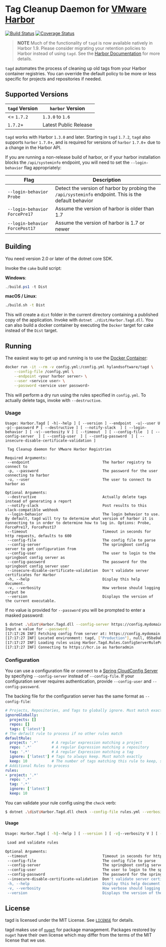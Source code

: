 # Tag Cleanup Daemon for [VMware Harbor](https://github.com/vmware/harbor)

[![Build Status](https://travis-ci.org/HylandSoftware/Harbor.Tagd.svg?branch=master)](https://travis-ci.org/HylandSoftware/Harbor.Tagd) [![Coverage Status](https://coveralls.io/repos/github/HylandSoftware/Harbor.Tagd/badge.svg?branch=master)](https://coveralls.io/github/HylandSoftware/Harbor.Tagd?branch=master)

> **NOTE** Much of the functionality of `tagd` is now available natively in
> Harbor 1.9. Please consider migrating your retention policies to Harbor
> instead of using `tagd`. See the [Harbor Documentation](https://github.com/goharbor/harbor/blob/master/docs/user_guide.md#tag-retention-rules)
> for more details.

`tagd` automates the process of cleaning up old tags from your Harbor container
registries. You can override the default policy to be more or less specific for
projects and repositories if needed.

## Supported Versions

| `tagd` Version | `harbor` Version |
| -------------- | ---------------- |
| <= `1.7.2`     | `1.3.0` to `1.6` |
| `1.7.2`+       | Latest Public Release |

`tagd` works with Harbor `1.3.0` and later. Starting in `tagd` `1.7.2`,
`tagd` also supports `harbor` `1.7.0`+, and is required for versions of
`harbor` `1.7.0`+ due to a change in the Harbor API.

If you are running a non-release build of harbor, or if your harbor
installation blocks the `/api/systeminfo` endpoint, you will need to
set the `--login-behavior` flag appropriately:

| Flag | Description |
| --- | --- |
| `--login-behavior Probe` | Detect the version of harbor by probing the `/api/systeminfo` endpoint. This is the default behavior |
| `--login-behavior ForcePre17` | Assume the version of harbor is older than 1.7 |
| `--login-behavior ForcePost17` | Assume the version of harbor is 1.7 or newer |

## Building

You need version 2.0 or later of the dotnet core SDK.

Invoke the `cake` build script:

**Windows**:

```powershell
./build.ps1 -t Dist
```

**macOS / Linux**:

```bash
./build.sh -t Dist
```

This will create a `dist` folder in the current directory containing a published
copy of the application. Invoke with `dotnet ./dist/Harbor.Tagd.dll`. You can
also build a docker container by executing the `Docker` target for cake instead
of the `Dist` target.

## Running

The easiest way to get up and running is to use the [Docker Container](https://hub.docker.com/r/hylandsoftware/tagd/):

```bash
docker run -it --rm -v config.yml:/config.yml hylandsoftware/tagd \
    --config-file /config.yml \
    --endpoint <your harbor server> \
    --user <service user> \
    --password <service user password>
```

This will perform a dry run using the rules specified in `config.yml`. To
actually delete tags, invoke with `--destructive`.

### Usage

```text
Usage: Harbor.Tagd [ -h|--help ] [ --version ] --endpoint  -u|--user U -p|--password P [ --destructive ] [ --notify-slack  ] [ --login-behavior ] [ -v|--verbosity V ] [ --timeout  ] [ --config-file  ] [ --config-server  ] [ --config-user  ] [ --config-password  ] [ --insecure-disable-certificate-validation ]

 Tag Cleanup daemon for VMware Harbor Registries

Required Arguments:
 --endpoint                                 The harbor registry to connect to
 -p, --password                             The password for the user connecting to harbor
 -u, --user                                 The user to connect to harbor as

Optional Arguments:
 --destructive                              Actually delete tags instead of generating a report
 --notify-slack                             Post results to this slack-compatible webhook
 --login-behavior                           The login behavior to use. By default, tagd will try to determine what version of harbor it is connecting to in order to determine how to log in. Options: Probe, ForcePre17, ForcePost17
 --timeout                                  Timeout in seconds for http requests, defaults to 600
 --config-file                              The config file to parse
 --config-server                            The springboot config server to get configuration from
 --config-user                              The user to login to the springboot config server as
 --config-password                          The password for the springboot config server user
 --insecure-disable-certificate-validation  Don't validate server certificates for Harbor
 -h, --help                                 Display this help document.
 -v, --verbosity                            How verbose should logging output be
 --version                                  Displays the version of the current executable.
```

If no value is provided for `--password` you will be prompted to enter a masked password:

```bash
$ dotnet .\dist\Harbor.Tagd.dll --config-server https://config.mydomain.net --verbosity verbose --endpoint https://hcr.io --user harboradmin --password
Input a value for --password:
[17:17:26 INF] Fetching config from server at: https://config.mydomain.net
[17:17:27 INF] Located environment: tagd, ["Production"], null, 05ba9ab0fe7b8846da1863cac3b4eebaa260c54b
[17:17:27 INF] Loading rules using Harbor.Tagd.Rules.ConfigServerRuleProvider
[17:17:27 INF] Connecting to https://hcr.io as harboradmin
```

### Configuration

You can use a configuration file or connect to a [Spring CloudConfig Server](https://cloud.spring.io/spring-cloud-config/)
by specifying `--config-server` instead of `--config-file`. If your configuration
server requires authentication, provide `--config-user` and `--config-password`.

The backing file for the configuration server has the same format as
`--config-file`:

```yml
# Projects, Repositories, and Tags to globally ignore. Must match exactly
ignoreGlobally:
  projects: []
  repos: []
  tags: ['latest']
# The default rule to process if no other rules match
defaultRule:
  project: '.*'      # A regular expression matching a project
  repo: '.*'         # A regular Expression matching a repository
  tag: '.*'          # A regular Expression matching a tag
  ignore: ['latest'] # Tags to always keep. Must match exactly
  keep: 10           # The number of tags matching this rule to keep, sorted by creation date
# Additional Rules to process
rules:
- project: '.*'
  repo: '.*'
  tag: '.*'
  ignore: ['latest']
  keep: 10
```

You can validate your rule config using the `check` verb:

```bash
$ dotnet .\dist\Harbor.Tagd.dll check --config-file rules.yml --verbosity verbose
```

#### Usage

```bash
Usage: Harbor.Tagd [ -h|--help ] [ --version ] [ -v|--verbosity V ] [ --timeout  ] [ --config-file  ] [ --config-server  ] [ --config-user  ] [ --config-password  ] [ --insecure-disable-certificate-validation ]

 Load and validate rules

Optional Arguments:
 --timeout                                  Timeout in seconds for http requests, defaults to 600
 --config-file                              The config file to parse
 --config-server                            The springboot config server to get configuration from
 --config-user                              The user to login to the springboot config server as
 --config-password                          The password for the springboot config server user
 --insecure-disable-certificate-validation  Don't validate server certificates for Harbor
 -h, --help                                 Display this help document.
 -v, --verbosity                            How verbose should logging output be
 --version                                  Displays the version of the current executable.
```

## License

tagd is licensed under the MIT License. See [`LICENSE`](./LICENSE) for details.

tagd makes use of [`nuget`](https://nuget.org) for package management. Packages
restored by `nuget` have their own license which may differ from the terms of
the MIT license that we use.
